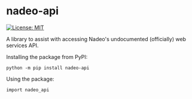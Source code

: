 # nadeo-api

<!-- [![tests](https://github.com/ezio416/py416/actions/workflows/tests.yml/badge.svg)](https://github.com/ezio416/py-nadeo-api/actions) -->
<!-- [![docs](https://readthedocs.org/projects/py416/badge/?version=latest)](https://nadeo-api.readthedocs.io/en/latest/) -->
<!-- [![PyPI](https://badge.fury.io/py/py416.svg)](https://pypi.org/project/nadeo-api/) -->
[![License: MIT](https://img.shields.io/badge/License-MIT-yellow.svg)](https://opensource.org/licenses/MIT)

A library to assist with accessing Nadeo's undocumented (officially) web services API.

Installing the package from PyPI:
```
python -m pip install nadeo-api
```

Using the package:
```
import nadeo_api
```
